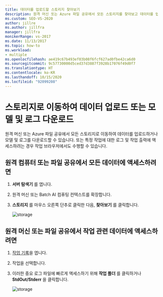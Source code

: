 ```yaml
---
title: 데이터를 업로드할 스토리지 찾아보기
description: 원격 머신 또는 Azure 파일 공유에서 모든 스토리지를 찾아보고 데이터를 업로드하거나 모델 및 로그를 다운로드할 수 있는 방법을 알아봅니다.
ms.custom: SEO-VS-2020
author: jillre
ms.author: jillfra
manager: jillfra
monikerRange: vs-2017
ms.date: 11/13/2017
ms.topic: how-to
ms.workload:
- multiple
ms.openlocfilehash: ae419c67b493ef03b08f6fcf627ad0fbe42ca6d0
ms.sourcegitcommit: 9c57730000d5ced37d3887f3928b17076f49d0f7
ms.translationtype: HT
ms.contentlocale: ko-KR
ms.lasthandoff: 10/15/2020
ms.locfileid: "92099208"
---
```

# <a name="browse-storage-to-upload-data-or-download-models-and-logs"></a>스토리지로 이동하여 데이터 업로드 또는 모델 및 로그 다운로드

원격 머신 또는 Azure 파일 공유에서 모든 스토리지로 이동하여 데이터를 업로드하거나 모델 및 로그를 다운로드할 수 있습니다. 또는 특정 작업에 대한 로그 및 작업 출력에 액세스하려는 경우 작업 브라우저에서도 수행할 수 있습니다.

## <a name="to-access-all-data-on-the-remote-machine-or-file-share"></a>원격 컴퓨터 또는 파일 공유에서 모든 데이터에 액세스하려면

1. **서버 탐색기** 를 엽니다.
2. 원격 머신 또는 Batch AI 컴퓨팅 컨텍스트를 확장합니다.
3. **스토리지** 를 마우스 오른쪽 단추로 클릭한 다음, **찾아보기** 를 클릭합니다.

    ![storage](media/manage-storage/browse-storage.png)

## <a name="to-access-job-specific-data-on-the-remote-machine-or-file-share"></a>원격 머신 또는 파일 공유에서 작업 관련 데이터에 액세스하려면

1. [작업 기록](job-details.md)을 엽니다.
2. 작업을 선택합니다.
3. 이러한 중요 로그 파일에 빠르게 액세스하기 위해 **작업 폴더** 를 클릭하거나 **StdOut/Stderr** 을 클릭합니다.

    ![storage](media/manage-storage/job-workingfolder.png)
